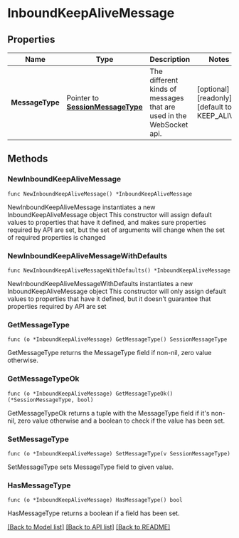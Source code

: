 # InboundKeepAliveMessage

## Properties

Name | Type | Description | Notes
------------ | ------------- | ------------- | -------------
**MessageType** | Pointer to [**SessionMessageType**](SessionMessageType.md) | The different kinds of messages that are used in the WebSocket api. | [optional] [readonly] [default to KEEP_ALIVE]

## Methods

### NewInboundKeepAliveMessage

`func NewInboundKeepAliveMessage() *InboundKeepAliveMessage`

NewInboundKeepAliveMessage instantiates a new InboundKeepAliveMessage object
This constructor will assign default values to properties that have it defined,
and makes sure properties required by API are set, but the set of arguments
will change when the set of required properties is changed

### NewInboundKeepAliveMessageWithDefaults

`func NewInboundKeepAliveMessageWithDefaults() *InboundKeepAliveMessage`

NewInboundKeepAliveMessageWithDefaults instantiates a new InboundKeepAliveMessage object
This constructor will only assign default values to properties that have it defined,
but it doesn't guarantee that properties required by API are set

### GetMessageType

`func (o *InboundKeepAliveMessage) GetMessageType() SessionMessageType`

GetMessageType returns the MessageType field if non-nil, zero value otherwise.

### GetMessageTypeOk

`func (o *InboundKeepAliveMessage) GetMessageTypeOk() (*SessionMessageType, bool)`

GetMessageTypeOk returns a tuple with the MessageType field if it's non-nil, zero value otherwise
and a boolean to check if the value has been set.

### SetMessageType

`func (o *InboundKeepAliveMessage) SetMessageType(v SessionMessageType)`

SetMessageType sets MessageType field to given value.

### HasMessageType

`func (o *InboundKeepAliveMessage) HasMessageType() bool`

HasMessageType returns a boolean if a field has been set.


[[Back to Model list]](../README.md#documentation-for-models) [[Back to API list]](../README.md#documentation-for-api-endpoints) [[Back to README]](../README.md)


